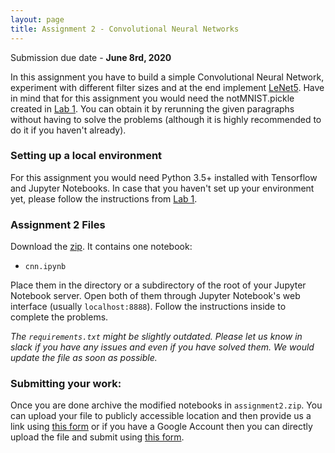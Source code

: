 ```yaml
---
layout: page
title: Assignment 2 - Convolutional Neural Networks
---
```

Submission due date - **June 8rd, 2020**

In this assignment you have to build a simple Convolutional Neural Network,
experiment with different filter sizes and at the end implement
[LeNet5](http://yann.lecun.com/exdb/lenet/). Have in mind that for this assignment
you would need the notMNIST.pickle created in [Lab 1](/labs/lab-1). You can
obtain it by rerunning the given paragraphs without having to solve the
problems (although it is highly recommended to do it if you haven't already).

### Setting up a local environment

For this assignment you would need Python 3.5+ installed with Tensorflow
and Jupyter Notebooks. In case that you haven't set up your environment yet,
please follow the instructions from [Lab 1](/labs/lab-1).

### Assignment 2 Files
Download the [zip](https://drive.google.com/open?id=1TNsr2wsEzP23JZuop1ldTofHUtLbEsIA).
It contains one notebook:

- `cnn.ipynb`

Place them in the directory or a subdirectory of the root of your Jupyter
Notebook server. Open both of them through Jupyter Notebook's web interface
(usually `localhost:8888`). Follow the instructions inside to complete the
problems.

*The `requirements.txt` might be slightly outdated. Please let us know in slack
if you have any issues and even if you have solved them. We would update the
file as soon as possible.*

### Submitting your work:

Once you are done archive the modified notebooks in `assignment2.zip`. You can
upload your file to publicly accessible location and
then provide us a link using [this form](https://forms.gle/6ME1NopMrgBd74FW7)
or if you have a Google Account then you can directly upload the file and submit
using [this form](https://forms.gle/8eEobBD7rWWjnznD6).
